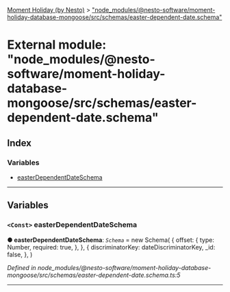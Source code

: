 [Moment Holiday (by Nesto)](../README.md) > ["node_modules/@nesto-software/moment-holiday-database-mongoose/src/schemas/easter-dependent-date.schema"](../modules/_node_modules__nesto_software_moment_holiday_database_mongoose_src_schemas_easter_dependent_date_schema_.md)

# External module: "node_modules/@nesto-software/moment-holiday-database-mongoose/src/schemas/easter-dependent-date.schema"

## Index

### Variables

* [easterDependentDateSchema](_node_modules__nesto_software_moment_holiday_database_mongoose_src_schemas_easter_dependent_date_schema_.md#easterdependentdateschema)

---

## Variables

<a id="easterdependentdateschema"></a>

### `<Const>` easterDependentDateSchema

**● easterDependentDateSchema**: *`Schema`* =  new Schema(
    {
        offset: {
            type: Number,
            required: true,
        },
    },
    {
        discriminatorKey: dateDiscriminatorKey,
        _id: false,
    },
)

*Defined in node_modules/@nesto-software/moment-holiday-database-mongoose/src/schemas/easter-dependent-date.schema.ts:5*

___

